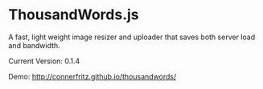 ThousandWords.js
=============

A fast, light weight image resizer and uploader that saves both server load and bandwidth.

Current Version: 0.1.4

Demo: http://connerfritz.github.io/thousandwords/
